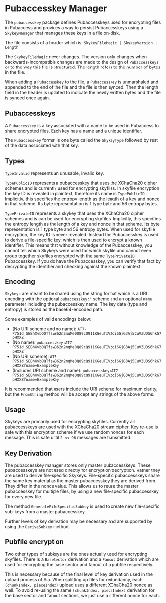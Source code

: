 # Pubaccesskey Manager
The `pubaccesskey` package defines Pubaccesskeys used for encrypting files in Pubaccess and
provides a way to persist Pubaccesskeys using a `SkykeyManager` that manages these
keys in a file on-disk.

The file consists of a header which is:
  `SkykeyFileMagic | SkykeyVersion | Length`

The `SkykeyFileMagic` never changes. The version only changes when
backwards-incompatible changes are made to the design of `Pubaccesskeys` or to the way
this file is structured. The length refers to the number of bytes in the file.

When adding a `Pubaccesskey` to the file, a `Pubaccesskey` is unmarshaled and appended to
the end of the file and the file is then synced. Then the length field in the
header is updated to indicate the newly written bytes and the file is synced
once again.

## Pubaccesskeys
A `Pubaccesskey` is a key associated with a name to be used in Pubaccess to share
encrypted files. Each key has a name and a unique identifier.

The `Pubaccesskey` format is one byte called the `SkykeyType` followed by rest of the
data associated with that key.

## Types

`TypeInvalid` represents an unusable, invalid key.

`TypePublicID` represents a pubaccesskey that uses the XChaCha20 cipher schemes and is
currently used for encrypting skyfiles. In skyfile encryption the key ID is
revealed in plaintext, therefore its name is `TypePublicID` Implicitly, this
specifies the entropy length as the length of a key and nonce in that scheme.
Its byte representation is 1 type byte and 56 entropy bytes.

`TypePrivateID` represents a skykey that uses the XChaCha20 cipher schemes and
is can be used for encrypting skyfiles.  Implicitly, this specifies the entropy
length as the length of a key and nonce in that scheme.  Its byte representation
is 1 type byte and 56 entropy bytes. When used for skyfile encryption, the key ID
is never revealed. Instead the Pubaccesskey is used to derive a file-specific key,
which is then used to encrypt a known identifier. This means that without
knowledge of the Pubaccesskey, you cannot tell which Skykeys were used for which
skyfile and cannot even group together skyfiles encrypted with the same
`TypePrivateID` Pubaccesskey. If you do have the Pubaccesskey, you can verify that fact by
decrypting the identifier and checking against the known plaintext.



## Encoding

`Skykeys` are meant to be shared using the string format which is a URI encoding
with the optional `pubaccesskey:"` scheme and an optional `name` parameter including
the pubaccesskey name. The key data (type and entropy) is stored as the base64-encoded
path.

Some examples of valid encodings below:
- (No URI scheme and no name): `AT7-P751d_SEBhXvbOQTfswB62n2mqMe0Q89cQ911KGeuTIV2ci6GjG3Aj5CuVZUDS6hkG7pHXXZ`
- (No name): `pubaccesskey:AT7-P751d_SEBhXvbOQTfswB62n2mqMe0Q89cQ911KGeuTIV2ci6GjG3Aj5CuVZUDS6hkG7pHXXZ`
- (No URI scheme): `AT7-P751d_SEBhXvbOQTfswB62n2mqMe0Q89cQ911KGeuTIV2ci6GjG3Aj5CuVZUDS6hkG7pHXXZ?name=ExampleKey`
- (Includes URI scheme and name): `pubaccesskey:AT7-P751d_SEBhXvbOQTfswB62n2mqMe0Q89cQ911KGeuTIV2ci6GjG3Aj5CuVZUDS6hkG7pHXXZ?name=ExampleKey`

It is recommended that users include the URI scheme for maximum clarity, but the
`FromString` method will be accept any strings of the above forms.


## Usage

Skykeys are primarily used for encrypting skyfiles. Currently all pubaccesskeys are used with the 
XChaCha20 stream cipher. Key re-use is safe with this encryption scheme if we
use random nonces for each message. This is safe until `2 << 96` messages are
transmitted.

## Key Derivation

The pubaccesskey manager stores only master pubaccesskeys. These pubaccesskeys are not used
directly for encryption/decryption. Rather they are used to derive file-specific
Skykeys. File-specific pubaccesskeys share the same key material as the master pubaccesskey
they are derived from. They differ in the nonce value. This allows us to reuse
the master pubaccesskey for multiple files, by using a new file-specific pubaccesskey for
every new file. 

The method `GenerateFileSpecificSubkey` is used to create new file-specific
sub-keys from a master pubaccesskey. 

Further levels of key derivation may be necessary and are supported by using the
`DeriveSubkey` method.

## Pubfile encryption
Two other types of subkeys are the ones actually used for encrypting skyfiles.
There is a `BaseSector` derivation and a `Fanout` derivation which are used for
encrypting the base sector and fanout of a pubfile respectively. 

This is necessary because of the final level of key derivation used in the upload
process of Sia. When splitting up files for redundancy, each `(chunkIndex,
pieceIndex)` upload uses a different XChaCha20 nonce as well. To avoid re-using
the same `(chunkIndex, pieceIndex)` derivation for the base sector and fanout
sections, we just use a different nonce for each.
